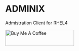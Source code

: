 # ADMINIX
Admistration Client for RHEL4

<a href="https://www.buymeacoffee.com/cognitivecamp" target="_blank"><img src="https://cdn.buymeacoffee.com/buttons/default-orange.png" alt="Buy Me A Coffee" style="height: 51px !important;width: 217px !important;" ></a>
